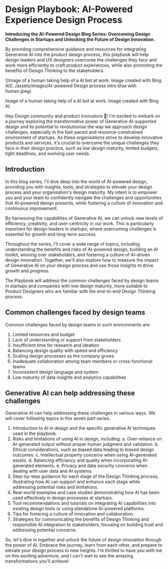 # Design Playbook: AI-Powered Experience Design Process

**Introducing the AI-Powered Design Blog Series: Overcoming Design Challenges in Startups and Unlocking the Future of Design Innovation.**

By providing comprehensive guidance and resources for integrating Generative AI into the product design process, this playbook will help design leaders and UX designers overcome the challenges they face and work more efficiently to craft product experiences, while also promoting the benefits of Design Thinking to the stakeholders.

![Image of a human taking help of a AI bot at work. Image created with Bing AI](../assets/images/AI-powered Design process intro blue with human.jpeg)

Image of a human taking help of a AI bot at work. Image created with Bing AI

Hey Design community and product innovators 👋! I’m excited to embark on a journey exploring the transformative power of Generative AI-supported design and its potential to revolutionise the way we approach design challenges, especially in the fast-paced and resource-constrained environment of startups. As these organisations strive to develop innovative products and services, it's crucial to overcome the unique challenges they face in their design practice, such as low design maturity, limited budgets, tight deadlines, and evolving user needs.

## Introduction

In this blog series, I'll dive deep into the world of AI-powered design, providing you with insights, tools, and strategies to elevate your design process and your organisation's design maturity. My intent is to empower you and your team to confidently navigate the challenges and opportunities that AI-powered design presents, while fostering a culture of innovation and continuous improvement.

By harnessing the capabilities of Generative AI, we can unlock new levels of efficiency, creativity, and user-centricity in our work. This is particularly important for design leaders in startups, where overcoming challenges is essential for growth and long-term success.

Throughout the series, I'll cover a wide range of topics, including understanding the benefits and risks of AI-powered design, building an AI toolkit, winning over stakeholders, and fostering a culture of AI-driven design innovation. Together, we'll also explore how to measure the impact of Generative AI on your design process and use those insights to drive growth and progress.

The Playbook will address the common challenges faced by design teams in startups and companies with low design maturity, more suitable to Product Designers who are familiar with the end-to-end Design Thinking process.

## Common challenges faced by design teams

Common challenges faced by design teams in such environments are:

1. Limited resources and budget
2. Lack of understanding or support from stakeholders
3. Insufficient time for research and ideation
4. Balancing design quality with speed and efficiency
5. Scaling design processes as the company grows
6. Inadequate collaboration among team members or cross-functional teams
7. Inconsistent design language and system
8. Low maturity of data insights and analytics capabilities

## Generative AI can help addressing these challenges

Generative AI can help addressing these challenges in various ways. We will cover following topics in this seven part series.

1. Introduction to AI in design and the specific generative AI techniques used in the playbook.
2. Risks and limitations of using AI in design, including:
a. Over-reliance on AI-generated output without proper human judgment and validation.
b. Ethical considerations, such as biased data leading to biased design outcomes.
c. Intellectual property concerns when using AI-generated assets.
d. Balancing efficiency and quality when incorporating AI-generated elements.
e. Privacy and data security concerns when dealing with user data and AI systems.
3. Step-by-step guidance for each stage of the Design Thinking process, illustrating how AI can support and enhance each stage while addressing potential risks and limitations.
4. Real-world examples and case studies demonstrating how AI has been used effectively in design processes at startups.
5. Tool recommendations and tutorials on integrating AI capabilities into existing design tools or using standalone AI-powered platforms.
6. Tips for fostering a culture of innovation and collaboration.
7. Strategies for communicating the benefits of Design Thinking and responsible AI integration to stakeholders, focusing on building trust and addressing potential concerns.

So, let's dive in together and unlock the future of design innovation through the power of AI. Embrace the journey, learn from each other, and prepare to elevate your design process to new heights. I’m thrilled to have you with me on this exciting adventure, and I can't wait to see the amazing transformations you'll achieve!

